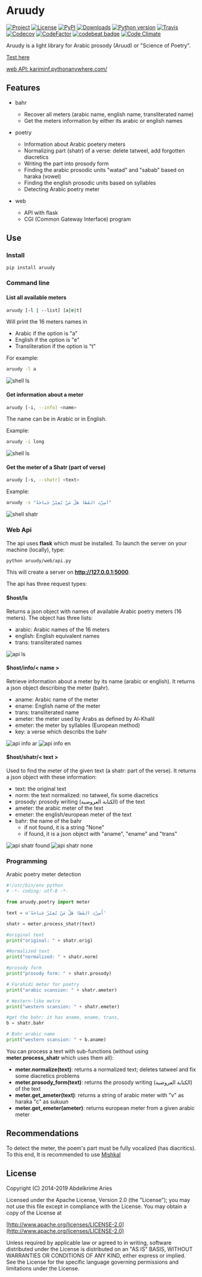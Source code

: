 # Aruudy

[![Project](https://img.shields.io/badge/Project-Aruudy-0BDA51.svg?style=plastic)](https://kariminf.github.io/aruudy/)
[![License](https://img.shields.io/badge/License-Apache_2-0BDA51.svg?style=plastic)](http://www.apache.org/licenses/LICENSE-2.0)
[![PyPI](https://img.shields.io/pypi/v/aruudy.svg?style=plastic)](https://pypi.python.org/pypi/aruudy)
[![Downloads](https://img.shields.io/pypi/dm/aruudy.svg?style=plastic)](https://pypi.org/project/aruudy/)
[![Python version](https://img.shields.io/pypi/pyversions/aruudy.svg?style=plastic)](https://pypi.org/project/aruudy/)
[![Travis](https://img.shields.io/travis/kariminf/aruudy.svg?style=plastic)](https://travis-ci.org/kariminf/aruudy)
[![Codecov](https://img.shields.io/codecov/c/github/kariminf/aruudy.svg?style=plastic)](https://codecov.io/gh/kariminf/aruudy)
[![CodeFactor](https://www.codefactor.io/repository/github/kariminf/aruudy/badge/master)](https://www.codefactor.io/repository/github/kariminf/aruudy/overview/master)
[![codebeat badge](https://codebeat.co/badges/9ea7f2f7-58cb-4df9-b4b7-33d33aee07aa)](https://codebeat.co/projects/github-com-kariminf-aruudy-master)
[![Code Climate](https://img.shields.io/codeclimate/maintainability-percentage/kariminf/aruudy.svg?style=plastic)](https://codeclimate.com/github/kariminf/aruudy/)

Aruudy is a light library for Arabic prosody (Aruud) or "Science of Poetry".

[Test here](https://kariminf.github.io/aruudy/)

[web API: kariminf.pythonanywhere.com/](https://kariminf.pythonanywhere.com/)

## Features

- bahr
    - Recover all meters (arabic name, english name, transliterated name)
    - Get the meters information by either its arabic or english names


- poetry
    - Information about Arabic poetery meters
    - Normalizing part (shatr) of a verse: delete tatweel, add forgotten diacretics
    - Writing the part into prosody form
    - Finding the arabic prosodic units "watad" and "sabab" based on haraka (vowel)
    - Finding the english prosodic units based on syllables
    - Detecting Arabic poetry meter


- web
    - API with flask
    - CGI (Common Gateway Interface) program


## Use

### Install

```
pip install aruudy
```

### Command line

#### List all available meters

```sh
aruudy [-l | --list] [a|e|t]
```
Will print the 16 meters names in
- Arabic if the option is "a"
- English if the option is "e"
- Transliteration if the option is "t"

For example:

```sh
aruudy -l a
```

![shell ls](img/shell.ls.ar.png)

#### Get information about a meter

```sh
aruudy [-i, --info] <name>
```

The name can be in Arabic or in English.

Example:

```sh
aruudy -i long
```

![shell ls](img/shell.info.en.png)

#### Get the meter of a Shatr (part of verse)

```sh
aruudy [-s, --shatr] <text>
```

Example:

```sh
aruudy -s "أَسِرْبَ القَطا هَلْ مَنْ يُعِيْرُ جَناحَهُ"
```

![shell shatr](img/shell.shatr.found.png)

### Web Api

The api uses **flask** which must be installed. To launch the server on your machine (locally), type:

```sh
python aruudy/web/api.py
```

This will create a server on **http://127.0.0.1:5000**.

The api has three request types:

#### $host/ls

Returns a json object with names of available Arabic poetry meters (16 meters).
The object has three lists:
- arabic: Arabic names of the 16 meters
- english: English equivalent names
- trans: transliterated names

![api ls](img/api.ls.png)

#### $host/info/< name >

Retrieve information about a meter by its name (arabic or english).
It returns a json object describing the meter (bahr).
- aname: Arabic name of the meter
- ename: English name of the meter
- trans: transliterated name
- ameter: the meter used by Arabs as defined by Al-Khalil
- emeter: the meter by syllables (European method)
- key: a verse which describs the bahr

![api info ar](img/api.info.ar.png)
![api info en](img/api.info.en.png)

#### $host/shatr/< text >

Used to find the meter of the given text (a shatr: part of the verse). It returns a json object with these information:
- text: the original text
- norm: the text normalized: no tatweel, fix some diacretics
- prosody: prosody writing (الكتابة العروضية) of the text
- ameter: the arabic meter of the text
- emeter: the english/european meter of the text
- bahr: the name of the bahr
    - if not found, it is a string "None"
    - if found, it is a json object with "aname", "ename" and "trans"

![api shatr found](img/api.shatr.found.png)
![api shatr none](img/api.shatr.none.png)


### Programming

Arabic poetry meter detection

```python
#!/usr/bin/env python
# -*- coding: utf-8 -*-

from aruudy.poetry import meter

text = u'أَسِرْبَ القَطا هَلْ مَنْ يُعِيْرُ جَناحَهُ'

shatr = meter.process_shatr(text)

#original text
print("original: " + shatr.orig)

#Normalized text
print("normalized: " + shatr.norm)

#prosody form
print("prosody form: " + shatr.prosody)

# Farahidi meter for poetry
print("arabic scansion: " + shatr.ameter)

# Western-like metre
print("western scansion: " + shatr.emeter)

#get the bahr: it has aname, ename, trans,
b = shatr.bahr

# Bahr arabic name
print("western scansion: " + b.aname)

```

You can process a text with sub-functions (without using **meter.process_shatr** which uses them all):
- **meter.normalize(text)**: returns a normalized text; deletes tatweel and fix some diacretics problems
- **meter.prosody_form(text)**: returns the prosody writing (الكتابة العروضية) of the text
- **meter.get_ameter(text)**: returns a string of arabic meter  with "v" as haraka "c" as sukuun
- **meter.get_emeter(ameter)**: returns european meter from a given arabic meter

## Recommendations

To detect the meter, the poem's part must be fully vocalized (has diacritics).
To this end, It is recommended to use [Mishkal](https://github.com/linuxscout/mishkal)


## License
Copyright (C) 2014-2019 Abdelkrime Aries

Licensed under the Apache License, Version 2.0 (the "License");
you may not use this file except in compliance with the License.
You may obtain a copy of the License at

[http://www.apache.org/licenses/LICENSE-2.0](http://www.apache.org/licenses/LICENSE-2.0)

Unless required by applicable law or agreed to in writing, software
distributed under the License is distributed on an "AS IS" BASIS,
WITHOUT WARRANTIES OR CONDITIONS OF ANY KIND, either express or implied.
See the License for the specific language governing permissions and
limitations under the License.
